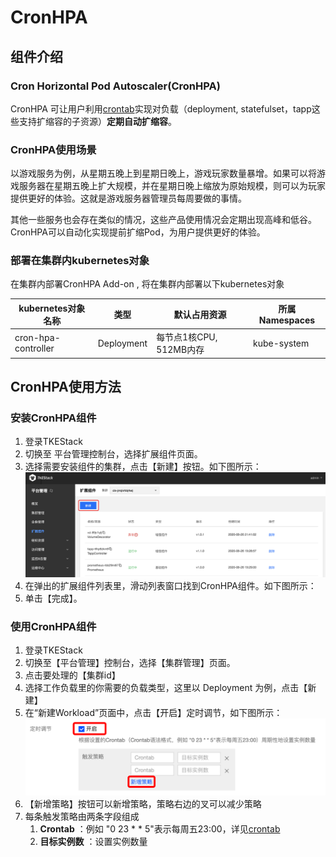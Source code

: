 # CronHPA

## 组件介绍

### Cron Horizontal Pod Autoscaler(CronHPA)

CronHPA 可让用户利用[crontab](https://en.wikipedia.org/wiki/Cron)实现对负载（deployment, statefulset，tapp这些支持扩缩容的子资源）**定期自动扩缩容**。

### CronHPA使用场景

以游戏服务为例，从星期五晚上到星期日晚上，游戏玩家数量暴增。如果可以将游戏服务器在星期五晚上扩大规模，并在星期日晚上缩放为原始规模，则可以为玩家提供更好的体验。这就是游戏服务器管理员每周要做的事情。

其他一些服务也会存在类似的情况，这些产品使用情况会定期出现高峰和低谷。CronHPA可以自动化实现提前扩缩Pod，为用户提供更好的体验。

### 部署在集群内kubernetes对象

在集群内部署CronHPA Add-on , 将在集群内部署以下kubernetes对象

| kubernetes对象名称 | 类型 | 默认占用资源 | 所属Namespaces |
| ----------------- | --- | ---------- | ------------- |
| cron-hpa-controller |Deployment |每节点1核CPU, 512MB内存|kube-system|

## CronHPA使用方法

### 安装CronHPA组件

1. 登录TKEStack
2. 切换至 平台管理控制台，选择扩展组件页面。
3. 选择需要安装组件的集群，点击【新建】按钮。如下图所示：
![新建组件](../../../doc/../docs/images/新建扩展组件.png)
4. 在弹出的扩展组件列表里，滑动列表窗口找到CronHPA组件。如下图所示：
5. 单击【完成】。

### 使用CronHPA组件

1. 登录TKEStack
2. 切换至【平台管理】控制台，选择【集群管理】页面。
3. 点击要处理的【集群id】
4. 选择工作负载里的你需要的负载类型，这里以 Deployment 为例，点击【新建】
5. 在“新建Workload”页面中，点击【开启】定时调节，如下图所示：![定时调节](images/定时调节.png)
6. 【新增策略】按钮可以新增策略，策略右边的叉可以减少策略
7. 每条触发策略由两条字段组成
   1. **Crontab** ：例如 "0 23 * * 5"表示每周五23:00，详见[crontab](https://en.wikipedia.org/wiki/Cron)
   2. **目标实例数** ：设置实例数量


